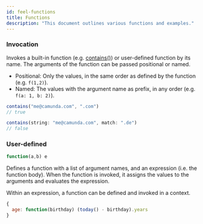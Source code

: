 ```yaml
---
id: feel-functions
title: Functions
description: "This document outlines various functions and examples."
---
```


### Invocation

Invokes a built-in function (e.g. [contains()](/docs/components/modeler/feel/builtin-functions/feel-built-in-functions-string#contains)) or user-defined
function by its name. The arguments of the function can be passed positional or named.

* Positional: Only the values, in the same order as defined by the function (e.g. `f(1,2)`).
* Named: The values with the argument name as prefix, in any order (e.g. `f(a: 1, b: 2)`).

```js
contains("me@camunda.com", ".com")
// true

contains(string: "me@camunda.com", match: ".de")
// false
```

### User-defined

```js
function(a,b) e
```

Defines a function with a list of argument names, and an expression (i.e. the function body). When
the function is invoked, it assigns the values to the arguments and evaluates the expression.

Within an expression, a function can be defined and invoked in a context.

```js
{
  age: function(birthday) (today() - birthday).years
}
```
